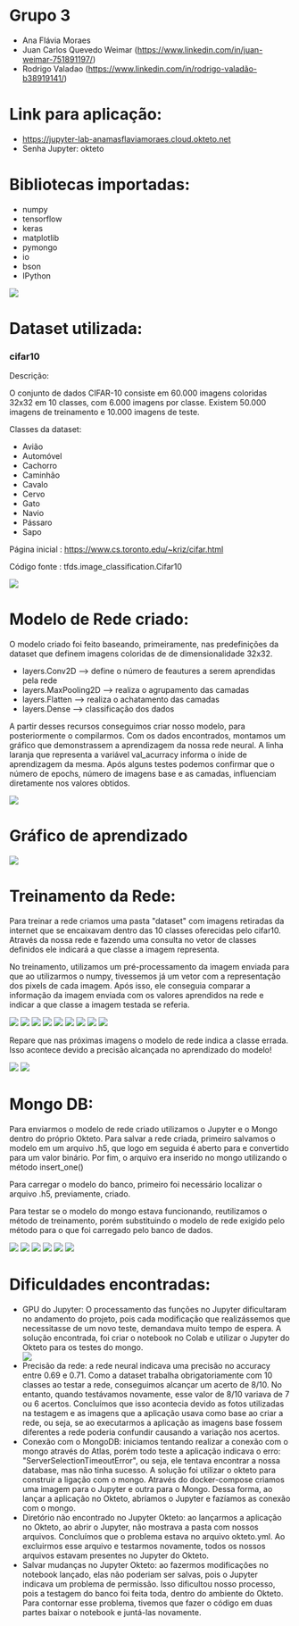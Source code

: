 # Grupo 3
- Ana Flávia Moraes
- Juan Carlos Quevedo Weimar (https://www.linkedin.com/in/juan-weimar-751891197/)
- Rodrigo Valadao (https://www.linkedin.com/in/rodrigo-valadão-b38919141/)

# Link para aplicação:

 - https://jupyter-lab-anamasflaviamoraes.cloud.okteto.net
 - Senha Jupyter: okteto

# Bibliotecas importadas:
 - numpy
 - tensorflow 
 - keras
 -  matplotlib
 - pymongo
 - io
 - bson
 - IPython

<img src="https://user-images.githubusercontent.com/105460289/174438498-fee8928e-23c4-40e1-a2c3-fa5d43012f51.jpg">

# Dataset utilizada:
<h3 > cifar10 </h3>

<p>Descrição:

O conjunto de dados CIFAR-10 consiste em 60.000 imagens coloridas 32x32 em 10 classes, com 6.000 imagens por classe. Existem 50.000 imagens de treinamento e 10.000 imagens de teste.

Classes da dataset:
 - Avião 
 - Automóvel 
 - Cachorro 
 - Caminhão 
 - Cavalo 
 - Cervo 
 - Gato 
 - Navio 
 - Pássaro 
 - Sapo 

Página inicial : https://www.cs.toronto.edu/~kriz/cifar.html

Código fonte : tfds.image_classification.Cifar10

<img src="https://user-images.githubusercontent.com/105460289/174439267-95daaaa2-c9ac-4110-80ac-811e0facf54e.jpg">

</p>

# Modelo de Rede criado:
O modelo criado foi feito baseando, primeiramente, nas predefinições da dataset que definem imagens coloridas de de dimensionalidade 32x32. 
- layers.Conv2D --> define o número de feautures a serem aprendidas pela rede
- layers.MaxPooling2D  --> realiza o agrupamento das camadas
- layers.Flatten --> realiza o achatamento das camadas
- layers.Dense --> classificação dos dados

A partir desses recursos conseguimos criar nosso modelo, para posteriormente o compilarmos. Com os dados encontrados, montamos um gráfico que demonstrassem a aprendizagem da nossa rede neural. 
A linha laranja que representa a variável val_acurracy informa o ínide de aprendizagem da mesma. Após alguns testes podemos confirmar que o número de epochs, número de imagens base e as camadas, influenciam diretamente nos valores obtidos. 

<img src="https://user-images.githubusercontent.com/105460289/174439311-dbb6918b-4f15-437c-8524-5ec1058c64c3.jpg">

# Gráfico de aprendizado

<img src="https://user-images.githubusercontent.com/105460289/174439309-2b6e2f56-91ea-4e3b-9ae2-5a3bb38fc0b6.jpg">

# Treinamento da Rede:

Para treinar a rede criamos uma pasta "dataset" com imagens retiradas da internet que se encaixavam dentro das 10 classes oferecidas pelo cifar10. Através da nossa rede e fazendo uma consulta no vetor de classes definidos ele indicará a que classe a imagem representa. 

No treinamento, utilizamos um pré-processamento da imagem enviada para que ao utilizarmos o numpy, tivessemos já um vetor com a representação dos pixels de cada imagem. Após isso, ele conseguia comparar a informação da imagem enviada com os valores aprendidos na rede e indicar a que classe a imagem testada se referia.

<img src="https://user-images.githubusercontent.com/105460289/174439312-a59c82b1-8494-42d5-9e0d-4917f7106bc0.jpg">

<img src="https://user-images.githubusercontent.com/105460289/174439313-ffcb78b7-8e52-432d-b102-8da83bbe2e6d.jpg">

<img src="https://user-images.githubusercontent.com/105460289/174439314-648d43f0-7e94-4c42-bbaf-904a6cefabb5.jpg">

<img src="https://user-images.githubusercontent.com/105460289/174439315-a27c2871-fcc5-45ea-9e14-c34aa95cf628.jpg">
<img src="https://user-images.githubusercontent.com/105460289/174439316-bda4c848-dcc9-4f2c-8616-1e94ae609694.jpg">
<img src="https://user-images.githubusercontent.com/105460289/174439317-dc20d606-568a-4ffb-8be5-95d021678c49.jpg">
<img src="https://user-images.githubusercontent.com/105460289/174439302-e119f5bf-01f0-47db-b881-dfd0e0b20068.jpg">
<img src="https://user-images.githubusercontent.com/105460289/174439304-e3294fdc-a44f-4484-b7c1-587fc5d909ad.jpg">
<img src="https://user-images.githubusercontent.com/105460289/174439306-cf0d8521-15d0-44d2-9cd8-dea0995391b7.jpg">

Repare que nas próximas imagens o modelo de rede indica a classe errada. Isso acontece devido a precisão alcançada no aprendizado do modelo!

<img src="https://user-images.githubusercontent.com/105460289/174439307-7664d0f5-2a17-4b73-bab4-daeddac670cd.jpg">
<img src="https://user-images.githubusercontent.com/105460289/174439319-3254b269-abd7-460f-9627-5cc77de4dbc8.jpg">

# Mongo DB:

Para enviarmos o modelo de rede criado utilizamos o Jupyter e o Mongo dentro do próprio Okteto.
Para salvar a rede criada, primeiro salvamos o modelo em um arquivo .h5, que logo em seguida é aberto para e convertido para um valor binário. Por fim, o arquivo era inserido no mongo utilizando o método insert_one()

Para carregar o modelo do banco, primeiro foi necessário localizar o arquivo .h5, previamente, criado.

Para testar se o modelo do mongo estava funcionando, reutilizamos o método de treinamento, porém substituindo o modelo de rede exigido pelo método para o que foi carregado pelo banco de dados.

<img src="https://user-images.githubusercontent.com/105460289/174444304-6de97918-0061-49a1-aa21-281db9b16530.jpg">
<img src="https://user-images.githubusercontent.com/105460289/174444308-cf41bd44-f188-4744-bdf5-7f8a9f13bfe3.jpg">
<img src="https://user-images.githubusercontent.com/105460289/174444310-350812a9-ecea-4526-b51d-3cdb0dc5baa6.jpg">
<img src="https://user-images.githubusercontent.com/105460289/174444311-42f156a9-bfe1-4374-b11c-6ab7555e47bd.jpg">
<img src="https://user-images.githubusercontent.com/105460289/174444300-abf9e50a-2f68-4a06-ac26-b04024cf178c.jpg">
<img src="https://user-images.githubusercontent.com/105460289/174444303-a5150d14-f97f-452e-b585-d7f34ad55050.jpg">

# Dificuldades encontradas:
<p>
<ul>
 <li>GPU do Jupyter: O processamento das funções no Jupyter dificultaram no andamento do projeto, pois cada modificação que realizássemos que necessitasse de um novo teste, demandava muito tempo de espera. A solução encontrada, foi criar o notebook no Colab e utilizar o Jupyter do Okteto para os testes do mongo.</li>
 <img src="https://user-images.githubusercontent.com/105460289/174440053-017150b1-c49a-40d7-835e-ea7cbd1ed820.jpg">
 <li> Precisão da rede: a rede neural indicava uma precisão no accuracy entre 0.69 e 0.71. Como a dataset trabalha obrigatoriamente com 10 classes ao testar a rede, conseguimos alcançar um acerto de 8/10. No entanto, quando testávamos novamente, esse valor de 8/10 variava de 7 ou 6 acertos. Concluímos que isso acontecia devido as fotos utilizadas na testagem e as imagens que a aplicação usava como base ao criar a rede, ou seja, se ao executarmos a aplicação as imagens base fossem diferentes a rede poderia confundir causando a variação nos acertos. </li>
 <li>Conexão com o MongoDB: iniciamos tentando realizar a conexão com o mongo através do Atlas, porém todo teste a aplicação indicava o erro: "ServerSelectionTimeoutError", ou seja, ele tentava encontrar a nossa database, mas não tinha sucesso. A solução foi utilizar o okteto para construir a ligação com o mongo. Através do docker-compose criamos uma imagem para o Jupyter e outra para o Mongo. Dessa forma, ao lançar a aplicação no Okteto, abríamos o Jupyter e fazíamos as conexão com o mongo. </li>
<li>Diretório não encontrado no Jupyter Okteto: ao lançarmos a aplicação no Okteto, ao abrir o Jupyter, não mostrava a pasta com nossos arquivos. Concluímos que o problema estava no arquivo okteto.yml. Ao excluirmos esse arquivo e testarmos novamente, todos os nossos arquivos estavam presentes no Jupyter do Okteto.</li>
<li>Salvar mudanças no Jupyter Okteto: ao fazermos modificações no notebook lançado, elas não poderiam ser salvas, pois o Jupyter indicava um problema de permissão. Isso dificultou nosso processo, pois a testagem do banco foi feita toda, dentro do ambiente do Okteto. Para contornar esse problema, tivemos que fazer o código em duas partes baixar o notebook e juntá-las novamente.</li>
</p>

